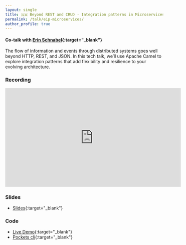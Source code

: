 ```yaml
---
layout: single
title: 🇬🇧 Beyond REST and CRUD - Integration patterns in Microservices
permalink: /talk/eip-microservices/
author_profile: true
---
```


#### Co-talk with [Erin Schnabel](https://www.linkedin.com/in/erinschnabel/){:target="_blank"}

The flow of information and events through distributed systems goes well beyond HTTP, REST, and JSON. In this tech talk, we’ll use Apache Camel to explore integration patterns that add flexibility and resilience to your evolving architecture.

### Recording
<iframe src="https://www.youtube.com/embed/4tjrCP27aHU" width="560" height="315" frameborder="0"> </iframe>

### Slides
- [Slides](https://speakerdeck.com/zbendhiba/beyond-rest-and-crud-integration-patterns-in-microservices){:target="_blank"}

### Code
- [Live Demo](https://github.com/zbendhiba/camel-rest-demo){:target="_blank"}
- [Pockets cli](https://github.com/ebullient/pockets-cli){:target="_blank"}



